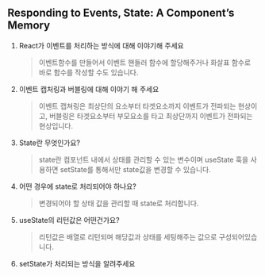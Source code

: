 ## Responding to Events, State: A Component’s Memory

1. React가 이벤트를 처리하는 방식에 대해 이야기해 주세요
   > 이벤트함수를 만들어서 이벤트 핸들러 함수에 할당해주거나 화살표 함수로 바로 함수를 작성할 수도 있습니다.
2. 이벤트 캡처링과 버블링에 대해 이야기 해 주세요
   > 이벤트 캡쳐링은 최상단의 요소부터 타겟요소까지 이벤트가 전파되는 현상이고, 버블링은 타겟요소부터 부모요소를 타고 최상단까지 이벤트가 전파되는 현상입니다.
3. State란 무엇인가요?
   > state란 컴포넌트 내에서 상태를 관리할 수 있는 변수이며 useState 훅을 사용하면 setState를 통해서만 state값을 변경할 수 있습니다.
4. 어떤 경우에 state로 처리되어야 하나요?
   > 변경되어야 할 상태 값을 관리할 때 state로 처리합니다.
5. useState의 리턴값은 어떤건가요?
   > 리턴값은 배열로 리턴되며 해당값과 상태를 세팅해주는 값으로 구성되어있습니다.
6. setState가 처리되는 방식을 알려주세요
